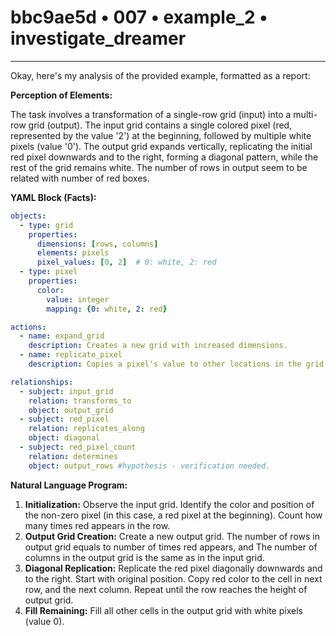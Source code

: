 # bbc9ae5d • 007 • example_2 • investigate_dreamer

---
Okay, here's my analysis of the provided example, formatted as a report:

**Perception of Elements:**

The task involves a transformation of a single-row grid (input) into a multi-row grid (output). The input grid contains a single colored pixel (red, represented by the value '2') at the beginning, followed by multiple white pixels (value '0'). The output grid expands vertically, replicating the initial red pixel downwards and to the right, forming a diagonal pattern, while the rest of the grid remains white. The number of rows in output seem to be related with number of red boxes.

**YAML Block (Facts):**



```yaml
objects:
  - type: grid
    properties:
      dimensions: [rows, columns]
      elements: pixels
      pixel_values: [0, 2]  # 0: white, 2: red
  - type: pixel
    properties:
      color:
        value: integer
        mapping: {0: white, 2: red}

actions:
  - name: expand_grid
    description: Creates a new grid with increased dimensions.
  - name: replicate_pixel
    description: Copies a pixel's value to other locations in the grid.

relationships:
  - subject: input_grid
    relation: transforms_to
    object: output_grid
  - subject: red_pixel
    relation: replicates_along
    object: diagonal
  - subject: red_pixel_count
    relation: determines
    object: output_rows #hypothesis - verification needed.
```



**Natural Language Program:**

1.  **Initialization:** Observe the input grid. Identify the color and position of the non-zero pixel (in this case, a red pixel at the beginning). Count how many times red appears in the row.
2.  **Output Grid Creation:** Create a new output grid. The number of rows in output grid equals to number of times red appears, and The number of columns in the output grid is the same as in the input grid.
3.  **Diagonal Replication:** Replicate the red pixel diagonally downwards and to the right. Start with original position. Copy red color to the cell in next row, and the next column. Repeat until the row reaches the height of output grid.
4.  **Fill Remaining:** Fill all other cells in the output grid with white pixels (value 0).

